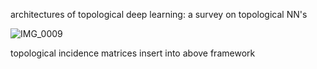 architectures of topological deep learning: a survey on topological NN's

![IMG_0009](https://github.com/siantist/graph_mining/assets/104287799/a56feb54-3c19-4b3d-8428-7f2e6237630c)

topological incidence matrices insert into above framework
